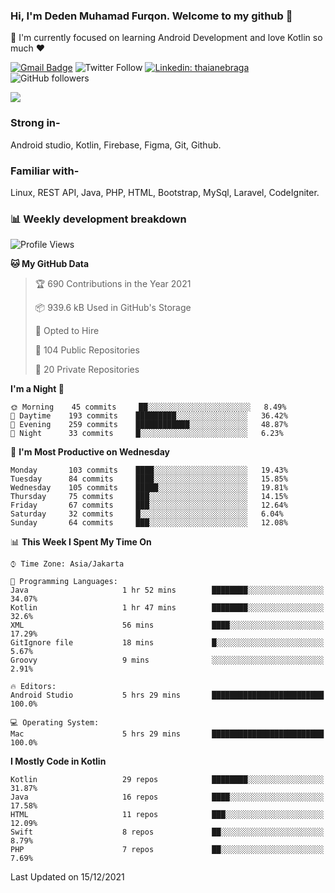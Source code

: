 ### Hi, I'm Deden Muhamad Furqon. Welcome to my github 👋

<!--
**furqoncreative/furqoncreative** is a ✨ _special_ ✨ repository because its `README.md` (this file) appears on your GitHub profile.

Here are some ideas to get you started:

- 🔭 I’m currently working on ...
- 👯 I’m looking to collaborate on ...
- 🤔 I’m looking for help with ...
- 💬 Ask me about ...
- 📫 How to reach me: ...
- 😄 Pronouns: ...
- ⚡ Fun fact: ...
-->

  🌱 I'm currently focused on learning Android Development and love Kotlin so much ❤ 

[![Gmail Badge](https://img.shields.io/badge/-furqoncreative24@gmail.com-c14438?style=flat-square&logo=Gmail&logoColor=white&link=mailto:furqoncreative24@gmail.com)](mailto:furqoncreative24@gmail.com)
![Twitter Follow](https://img.shields.io/twitter/follow/furqoncreative?label=Follow)
[![Linkedin: thaianebraga](https://img.shields.io/badge/-Deden_Muhamad_Furqon-blue?style=flat-square&logo=Linkedin&logoColor=white&link=https://www.linkedin.com/in/anmol-p-singh/)](https://www.linkedin.com/in/furqoncreative/)
![GitHub followers](https://img.shields.io/github/followers/furqoncreative?label=Follow&style=social)

<img src="https://github-readme-stats.sera5-dev.vercel.app/api?username=furqoncreative&hide=stars&show_icons=true&count_private=true&include_all_commits=true&title_color=#008080&icon_color=#008080&hide_border=true" width="">

### Strong in-

Android studio, Kotlin, Firebase, Figma, Git, Github.

### Familiar with-
Linux, REST API, Java, PHP, HTML, Bootstrap, MySql, Laravel, CodeIgniter.

### 📊 Weekly development breakdown

<!--START_SECTION:waka-->
![Profile Views](http://img.shields.io/badge/Profile%20Views-0-blue)

**🐱 My GitHub Data** 

> 🏆 690 Contributions in the Year 2021
 > 
> 📦 939.6 kB Used in GitHub's Storage 
 > 
> 💼 Opted to Hire
 > 
> 📜 104 Public Repositories 
 > 
> 🔑 20 Private Repositories  
 > 
**I'm a Night 🦉** 

```text
🌞 Morning    45 commits     ██░░░░░░░░░░░░░░░░░░░░░░░   8.49% 
🌆 Daytime    193 commits    █████████░░░░░░░░░░░░░░░░   36.42% 
🌃 Evening    259 commits    ████████████░░░░░░░░░░░░░   48.87% 
🌙 Night      33 commits     █░░░░░░░░░░░░░░░░░░░░░░░░   6.23%

```
📅 **I'm Most Productive on Wednesday** 

```text
Monday       103 commits    ████░░░░░░░░░░░░░░░░░░░░░   19.43% 
Tuesday      84 commits     ████░░░░░░░░░░░░░░░░░░░░░   15.85% 
Wednesday    105 commits    █████░░░░░░░░░░░░░░░░░░░░   19.81% 
Thursday     75 commits     ███░░░░░░░░░░░░░░░░░░░░░░   14.15% 
Friday       67 commits     ███░░░░░░░░░░░░░░░░░░░░░░   12.64% 
Saturday     32 commits     █░░░░░░░░░░░░░░░░░░░░░░░░   6.04% 
Sunday       64 commits     ███░░░░░░░░░░░░░░░░░░░░░░   12.08%

```


📊 **This Week I Spent My Time On** 

```text
⌚︎ Time Zone: Asia/Jakarta

💬 Programming Languages: 
Java                     1 hr 52 mins        ████████░░░░░░░░░░░░░░░░░   34.07% 
Kotlin                   1 hr 47 mins        ████████░░░░░░░░░░░░░░░░░   32.6% 
XML                      56 mins             ████░░░░░░░░░░░░░░░░░░░░░   17.29% 
GitIgnore file           18 mins             █░░░░░░░░░░░░░░░░░░░░░░░░   5.67% 
Groovy                   9 mins              ░░░░░░░░░░░░░░░░░░░░░░░░░   2.91%

🔥 Editors: 
Android Studio           5 hrs 29 mins       █████████████████████████   100.0%

💻 Operating System: 
Mac                      5 hrs 29 mins       █████████████████████████   100.0%

```

**I Mostly Code in Kotlin** 

```text
Kotlin                   29 repos            ████████░░░░░░░░░░░░░░░░░   31.87% 
Java                     16 repos            ████░░░░░░░░░░░░░░░░░░░░░   17.58% 
HTML                     11 repos            ███░░░░░░░░░░░░░░░░░░░░░░   12.09% 
Swift                    8 repos             ██░░░░░░░░░░░░░░░░░░░░░░░   8.79% 
PHP                      7 repos             ██░░░░░░░░░░░░░░░░░░░░░░░   7.69%

```



 Last Updated on 15/12/2021
<!--END_SECTION:waka-->
